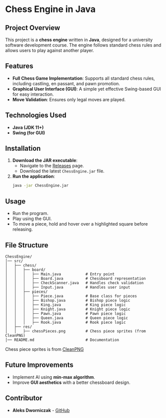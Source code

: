 # Chess Engine in Java

## Project Overview
This project is a **chess engine** written in **Java**, designed for a university software development course. The engine follows standard chess rules and allows users to play against another player.

## Features
- **Full Chess Game Implementation**: Supports all standard chess rules, including castling, en passant, and pawn promotion.
- **Graphical User Interface (GUI)**: A simple yet effective Swing-based GUI for easy interaction.
- **Move Validation**: Ensures only legal moves are played.

## Technologies Used
- **Java (JDK 11+)**
- **Swing (for GUI)**

## Installation
1. **Download the JAR executable**:
    - Navigate to the [Releases](https://github.com/AleksDw/ChessEngine/releases) page.
    - Download the latest `ChessEngine.jar` file.
2. **Run the application**:
   ```sh
   java -jar ChessEngine.jar
   ```

## Usage
- Run the program.
- Play using the GUI.
- To move a piece, hold and hover over a highlighted square before releasing.

## File Structure
```
ChessEngine/
│── src/
│   ├── chess/
│   │   ├── board/
│   │   │   ├── Main.java           # Entry point
│   │   │   ├── Board.java          # Chessboard representation
│   │   │   ├── CheckScanner.java   # Handles check validation
│   │   │   ├── Input.java          # Handles user input
│   │   ├── pieces/
│   │   │   ├── Piece.java          # Base class for pieces
│   │   │   ├── Bishop.java         # Bishop piece logic
│   │   │   ├── King.java           # King piece logic
│   │   │   ├── Knight.java         # Knight piece logic
│   │   │   ├── Pawn.java           # Pawn piece logic
│   │   │   ├── Queen.java          # Queen piece logic
│   │   │   ├── Rook.java           # Rook piece logic
│   ├── res/
│   │   ├── chessPieces.png         # Chess piece sprites (from CleanPNG)
│── README.md                       # Documentation
```
Chess piece sprites is from [CleanPNG](https://www.cleanpng.com/png-chess-piece-pin-knight-clip-art-chess-pieces-585651/)

## Future Improvements
- Implement AI using **min-max algorithm**.
- Improve **GUI aesthetics** with a better chessboard design.

## Contributor
- **Aleks Dworniczak** - [GitHub](https://github.com/AleksDw)
